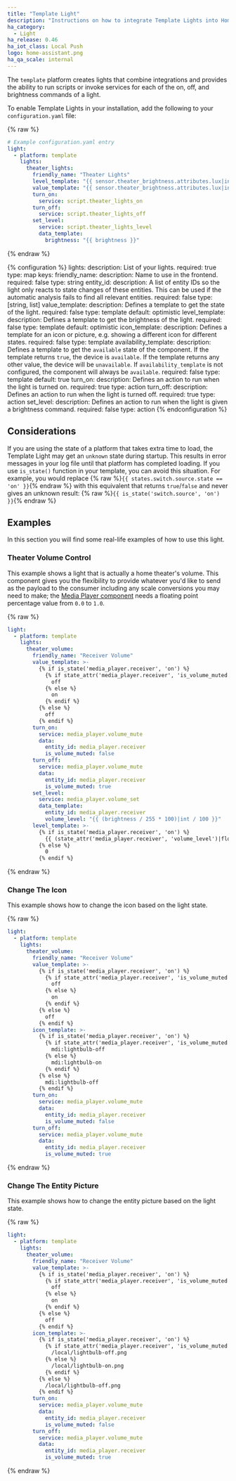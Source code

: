 ```yaml
---
title: "Template Light"
description: "Instructions on how to integrate Template Lights into Home Assistant."
ha_category:
  - Light
ha_release: 0.46
ha_iot_class: Local Push
logo: home-assistant.png
ha_qa_scale: internal
---
```


The `template` platform creates lights that combine integrations and provides the
ability to run scripts or invoke services for each of the on, off, and
brightness commands of a light.

To enable Template Lights in your installation, add the following to your
`configuration.yaml` file:

{% raw %}

```yaml
# Example configuration.yaml entry
light:
  - platform: template
    lights:
      theater_lights:
        friendly_name: "Theater Lights"
        level_template: "{{ sensor.theater_brightness.attributes.lux|int }}"
        value_template: "{{ sensor.theater_brightness.attributes.lux|int > 0 }}"
        turn_on:
          service: script.theater_lights_on
        turn_off:
          service: script.theater_lights_off
        set_level:
          service: script.theater_lights_level
          data_template:
            brightness: "{{ brightness }}"
```

{% endraw %}

{% configuration %}
  lights:
    description: List of your lights.
    required: true
    type: map
    keys:
      friendly_name:
        description: Name to use in the frontend.
        required: false
        type: string
      entity_id:
        description: A list of entity IDs so the light only reacts to state changes of these entities. This can be used if the automatic analysis fails to find all relevant entities.
        required: false
        type: [string, list]
      value_template:
        description: Defines a template to get the state of the light.
        required: false
        type: template
        default: optimistic
      level_template:
        description: Defines a template to get the brightness of the light.
        required: false
        type: template
        default: optimistic
      icon_template:
        description: Defines a template for an icon or picture, e.g. showing a different icon for different states.
        required: false
        type: template
      availability_template:
        description: Defines a template to get the `available` state of the component. If the template returns `true`, the device is `available`. If the template returns any other value, the device will be `unavailable`. If `availability_template` is not configured, the component will always be `available`.
        required: false
        type: template
        default: true
      turn_on:
        description: Defines an action to run when the light is turned on.
        required: true
        type: action
      turn_off:
        description: Defines an action to run when the light is turned off.
        required: true
        type: action
      set_level:
        description: Defines an action to run when the light is given a brightness command.
        required: false
        type: action
{% endconfiguration %}

## Considerations

If you are using the state of a platform that takes extra time to load, the
Template Light may get an `unknown` state during startup. This results
in error messages in your log file until that platform has completed loading.
If you use `is_state()` function in your template, you can avoid this situation.
For example, you would replace
{% raw %}`{{ states.switch.source.state == 'on' }}`{% endraw %}
with this equivalent that returns `true`/`false` and never gives an unknown
result:
{% raw %}`{{ is_state('switch.source', 'on') }}`{% endraw %}

## Examples

In this section you will find some real-life examples of how to use this light.

### Theater Volume Control

This example shows a light that is actually a home theater's volume. This
component gives you the flexibility to provide whatever you'd like to send as
the payload to the consumer including any scale conversions you may need to
make; the [Media Player component](/integrations/media_player/) needs a floating
point percentage value from `0.0` to `1.0`.

{% raw %}

```yaml
light:
  - platform: template
    lights:
      theater_volume:
        friendly_name: "Receiver Volume"
        value_template: >-
          {% if is_state('media_player.receiver', 'on') %}
            {% if state_attr('media_player.receiver', 'is_volume_muted') %}
              off
            {% else %}
              on
            {% endif %}
          {% else %}
            off
          {% endif %}
        turn_on:
          service: media_player.volume_mute
          data:
            entity_id: media_player.receiver
            is_volume_muted: false
        turn_off:
          service: media_player.volume_mute
          data:
            entity_id: media_player.receiver
            is_volume_muted: true
        set_level:
          service: media_player.volume_set
          data_template:
            entity_id: media_player.receiver
            volume_level: "{{ (brightness / 255 * 100)|int / 100 }}"
        level_template: >-
          {% if is_state('media_player.receiver', 'on') %}
            {{ (state_attr('media_player.receiver', 'volume_level')|float * 255)|int }}
          {% else %}
            0
          {% endif %}
```

{% endraw %}

### Change The Icon

This example shows how to change the icon based on the light state.

{% raw %}

```yaml
light:
  - platform: template
    lights:
      theater_volume:
        friendly_name: "Receiver Volume"
        value_template: >-
          {% if is_state('media_player.receiver', 'on') %}
            {% if state_attr('media_player.receiver', 'is_volume_muted') %}
              off
            {% else %}
              on
            {% endif %}
          {% else %}
            off
          {% endif %}
        icon_template: >-
          {% if is_state('media_player.receiver', 'on') %}
            {% if state_attr('media_player.receiver', 'is_volume_muted') %}
              mdi:lightbulb-off
            {% else %}
              mdi:lightbulb-on
            {% endif %}
          {% else %}
            mdi:lightbulb-off
          {% endif %}
        turn_on:
          service: media_player.volume_mute
          data:
            entity_id: media_player.receiver
            is_volume_muted: false
        turn_off:
          service: media_player.volume_mute
          data:
            entity_id: media_player.receiver
            is_volume_muted: true
```

{% endraw %}

### Change The Entity Picture

This example shows how to change the entity picture based on the light state.

{% raw %}

```yaml
light:
  - platform: template
    lights:
      theater_volume:
        friendly_name: "Receiver Volume"
        value_template: >-
          {% if is_state('media_player.receiver', 'on') %}
            {% if state_attr('media_player.receiver', 'is_volume_muted') %}
              off
            {% else %}
              on
            {% endif %}
          {% else %}
            off
          {% endif %}
        icon_template: >-
          {% if is_state('media_player.receiver', 'on') %}
            {% if state_attr('media_player.receiver', 'is_volume_muted') %}
              /local/lightbulb-off.png
            {% else %}
              /local/lightbulb-on.png
            {% endif %}
          {% else %}
            /local/lightbulb-off.png
          {% endif %}
        turn_on:
          service: media_player.volume_mute
          data:
            entity_id: media_player.receiver
            is_volume_muted: false
        turn_off:
          service: media_player.volume_mute
          data:
            entity_id: media_player.receiver
            is_volume_muted: true
```

{% endraw %}
